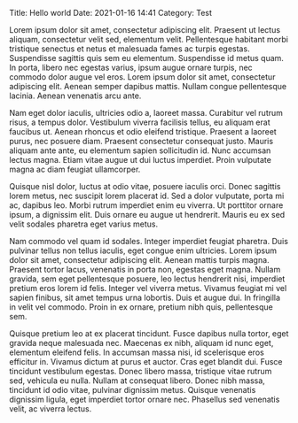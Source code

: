 Title: Hello world
Date: 2021-01-16 14:41
Category: Test

Lorem ipsum dolor sit amet, consectetur adipiscing elit. Praesent ut lectus aliquam, consectetur velit sed, elementum velit. Pellentesque habitant morbi tristique senectus et netus et malesuada fames ac turpis egestas. Suspendisse sagittis quis sem eu elementum. Suspendisse id metus quam. In porta, libero nec egestas varius, ipsum augue ornare turpis, nec commodo dolor augue vel eros. Lorem ipsum dolor sit amet, consectetur adipiscing elit. Aenean semper dapibus mattis. Nullam congue pellentesque lacinia. Aenean venenatis arcu ante.

Nam eget dolor iaculis, ultricies odio a, laoreet massa. Curabitur vel rutrum risus, a tempus dolor. Vestibulum viverra facilisis tellus, eu aliquam erat faucibus ut. Aenean rhoncus et odio eleifend tristique. Praesent a laoreet purus, nec posuere diam. Praesent consectetur consequat justo. Mauris aliquam ante ante, eu elementum sapien sollicitudin id. Nunc accumsan lectus magna. Etiam vitae augue ut dui luctus imperdiet. Proin vulputate magna ac diam feugiat ullamcorper.

Quisque nisl dolor, luctus at odio vitae, posuere iaculis orci. Donec sagittis lorem metus, nec suscipit lorem placerat id. Sed a dolor vulputate, porta mi ac, dapibus leo. Morbi rutrum imperdiet enim eu viverra. Ut porttitor ornare ipsum, a dignissim elit. Duis ornare eu augue ut hendrerit. Mauris eu ex sed velit sodales pharetra eget varius metus.

Nam commodo vel quam id sodales. Integer imperdiet feugiat pharetra. Duis pulvinar tellus non tellus iaculis, eget congue enim ultricies. Lorem ipsum dolor sit amet, consectetur adipiscing elit. Aenean mattis turpis magna. Praesent tortor lacus, venenatis in porta non, egestas eget magna. Nullam gravida, sem eget pellentesque posuere, leo lectus hendrerit nisi, imperdiet pretium eros lorem id felis. Integer vel viverra metus. Vivamus feugiat mi vel sapien finibus, sit amet tempus urna lobortis. Duis et augue dui. In fringilla in velit vel commodo. Proin in ex ornare, pretium nibh quis, pellentesque sem.

Quisque pretium leo at ex placerat tincidunt. Fusce dapibus nulla tortor, eget gravida neque malesuada nec. Maecenas ex nibh, aliquam id nunc eget, elementum eleifend felis. In accumsan massa nisi, id scelerisque eros efficitur in. Vivamus dictum at purus et auctor. Cras eget blandit dui. Fusce tincidunt vestibulum egestas. Donec libero massa, tristique vitae rutrum sed, vehicula eu nulla. Nullam at consequat libero. Donec nibh massa, tincidunt id odio vitae, pulvinar dignissim metus. Quisque venenatis dignissim ligula, eget imperdiet tortor ornare nec. Phasellus sed venenatis velit, ac viverra lectus. 